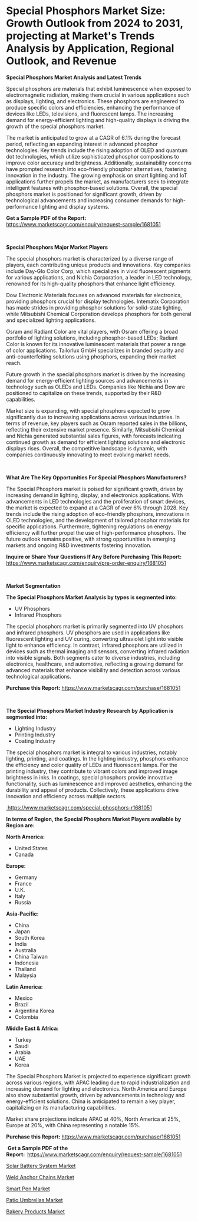 <p><h1>Special Phosphors Market Size: Growth Outlook from 2024 to 2031, projecting at Market's Trends Analysis by Application, Regional Outlook, and Revenue</h1></p><p><strong>Special Phosphors Market Analysis and Latest Trends</strong></p>
<p><p>Special phosphors are materials that exhibit luminescence when exposed to electromagnetic radiation, making them crucial in various applications such as displays, lighting, and electronics. These phosphors are engineered to produce specific colors and efficiencies, enhancing the performance of devices like LEDs, televisions, and fluorescent lamps. The increasing demand for energy-efficient lighting and high-quality displays is driving the growth of the special phosphors market.</p><p>The market is anticipated to grow at a CAGR of 6.1% during the forecast period, reflecting an expanding interest in advanced phosphor technologies. Key trends include the rising adoption of OLED and quantum dot technologies, which utilize sophisticated phosphor compositions to improve color accuracy and brightness. Additionally, sustainability concerns have prompted research into eco-friendly phosphor alternatives, fostering innovation in the industry. The growing emphasis on smart lighting and IoT applications further propels the market, as manufacturers seek to integrate intelligent features with phosphor-based solutions. Overall, the special phosphors market is positioned for significant growth, driven by technological advancements and increasing consumer demands for high-performance lighting and display systems.</p></p>
<p><strong>Get a Sample PDF of the Report:&nbsp;</strong> <a href="https://www.marketscagr.com/enquiry/request-sample/1681051?utm_campaign=1097&utm_medium=2&utm_source=Github&utm_content=ia&utm_term=16122024&utm_id=special-phosphors">https://www.marketscagr.com/enquiry/request-sample/1681051</a></p>
<p>&nbsp;</p>
<p><strong>Special Phosphors Major Market Players</strong></p>
<p><p>The special phosphors market is characterized by a diverse range of players, each contributing unique products and innovations. Key companies include Day-Glo Color Corp, which specializes in vivid fluorescent pigments for various applications, and Nichia Corporation, a leader in LED technology, renowned for its high-quality phosphors that enhance light efficiency. </p><p>Dow Electronic Materials focuses on advanced materials for electronics, providing phosphors crucial for display technologies. Intematix Corporation has made strides in providing phosphor solutions for solid-state lighting, while Mitsubishi Chemical Corporation develops phosphors for both general and specialized lighting applications. </p><p>Osram and Radiant Color are vital players, with Osram offering a broad portfolio of lighting solutions, including phosphor-based LEDs; Radiant Color is known for its innovative luminescent materials that power a range of color applications. Tailorlux GmbH specializes in branded security and anti-counterfeiting solutions using phosphors, expanding their market reach.</p><p>Future growth in the special phosphors market is driven by the increasing demand for energy-efficient lighting sources and advancements in technology such as OLEDs and LEDs. Companies like Nichia and Dow are positioned to capitalize on these trends, supported by their R&D capabilities.</p><p>Market size is expanding, with special phosphors expected to grow significantly due to increasing applications across various industries. In terms of revenue, key players such as Osram reported sales in the billions, reflecting their extensive market presence. Similarly, Mitsubishi Chemical and Nichia generated substantial sales figures, with forecasts indicating continued growth as demand for efficient lighting solutions and electronic displays rises. Overall, the competitive landscape is dynamic, with companies continuously innovating to meet evolving market needs.</p></p>
<p>&nbsp;</p>
<p><strong>What Are The Key Opportunities For Special Phosphors Manufacturers?</strong></p>
<p><p>The Special Phosphors market is poised for significant growth, driven by increasing demand in lighting, display, and electronics applications. With advancements in LED technologies and the proliferation of smart devices, the market is expected to expand at a CAGR of over 6% through 2028. Key trends include the rising adoption of eco-friendly phosphors, innovations in OLED technologies, and the development of tailored phosphor materials for specific applications. Furthermore, tightening regulations on energy efficiency will further propel the use of high-performance phosphors. The future outlook remains positive, with strong opportunities in emerging markets and ongoing R&D investments fostering innovation.</p></p>
<p><strong>Inquire or Share Your Questions If Any Before Purchasing This Report:</strong> <a href="https://www.marketscagr.com/enquiry/pre-order-enquiry/1681051?utm_campaign=1097&utm_medium=2&utm_source=Github&utm_content=ia&utm_term=16122024&utm_id=special-phosphors">https://www.marketscagr.com/enquiry/pre-order-enquiry/1681051</a></p>
<p>&nbsp;</p>
<p><strong>Market Segmentation</strong></p>
<p><strong>The Special Phosphors Market Analysis by types is segmented into:</strong></p>
<p><ul><li>UV Phosphors</li><li>Infrared Phosphors</li></ul></p>
<p><p>The special phosphors market is primarily segmented into UV phosphors and infrared phosphors. UV phosphors are used in applications like fluorescent lighting and UV curing, converting ultraviolet light into visible light to enhance efficiency. In contrast, infrared phosphors are utilized in devices such as thermal imaging and sensors, converting infrared radiation into visible signals. Both segments cater to diverse industries, including electronics, healthcare, and automotive, reflecting a growing demand for advanced materials that enhance visibility and detection across various technological applications.</p></p>
<p><strong>Purchase this Report:&nbsp;</strong><a href="https://www.marketscagr.com/purchase/1681051?utm_campaign=1097&utm_medium=2&utm_source=Github&utm_content=ia&utm_term=16122024&utm_id=special-phosphors">https://www.marketscagr.com/purchase/1681051</a></p>
<p>&nbsp;</p>
<p><strong>The Special Phosphors Market Industry Research by Application is segmented into:</strong></p>
<p><ul><li>Lighting Industry</li><li>Printing Industry</li><li>Coating Industry</li></ul></p>
<p><p>The special phosphors market is integral to various industries, notably lighting, printing, and coatings. In the lighting industry, phosphors enhance the efficiency and color quality of LEDs and fluorescent lamps. For the printing industry, they contribute to vibrant colors and improved image brightness in inks. In coatings, special phosphors provide innovative functionality, such as luminescence and improved aesthetics, enhancing the durability and appeal of products. Collectively, these applications drive innovation and efficiency across multiple sectors.</p></p>
<p><a href="https://www.marketscagr.com/special-phosphors-r1681051?utm_campaign=1097&utm_medium=2&utm_source=Github&utm_content=ia&utm_term=16122024&utm_id=special-phosphors">&nbsp;https://www.marketscagr.com/special-phosphors-r1681051</a></p>
<p><strong>In terms of Region, the Special Phosphors Market Players available by Region are:</strong></p>
<p>
    <p> <strong> North America: </strong>
        <ul>
            <li>United States</li>
            <li>Canada</li>
        </ul>
        </p> 
    <p> <strong> Europe: </strong>
        <ul>
            <li>Germany</li>
            <li>France</li>
            <li>U.K.</li>
            <li>Italy</li>
            <li>Russia</li>
        </ul>
        </p> 
    <p> <strong> Asia-Pacific: </strong>
        <ul>
            <li>China</li>
            <li>Japan</li>
            <li>South Korea</li>
            <li>India</li>
            <li>Australia</li>
            <li>China Taiwan</li>
            <li>Indonesia</li>
            <li>Thailand</li>
            <li>Malaysia</li>
        </ul>
        </p> 
    <p> <strong> Latin America: </strong>
        <ul>
            <li>Mexico</li>
            <li>Brazil</li>
            <li>Argentina Korea</li>
            <li>Colombia</li>
        </ul>
        </p> 
    <p> <strong> Middle East & Africa: </strong>
        <ul>
            <li>Turkey</li>
            <li>Saudi</li>
            <li>Arabia</li>
            <li>UAE</li>
            <li>Korea</li>
        </ul>
    </p>
    </p>
<p><p>The Special Phosphors Market is projected to experience significant growth across various regions, with APAC leading due to rapid industrialization and increasing demand for lighting and electronics. North America and Europe also show substantial growth, driven by advancements in technology and energy-efficient solutions. China is anticipated to remain a key player, capitalizing on its manufacturing capabilities. </p><p>Market share projections indicate APAC at 40%, North America at 25%, Europe at 20%, with China representing a notable 15%.</p></p>
<p><strong>Purchase this Report: </strong><a href="https://www.marketscagr.com/purchase/1681051?utm_campaign=1097&utm_medium=2&utm_source=Github&utm_content=ia&utm_term=16122024&utm_id=special-phosphors">https://www.marketscagr.com/purchase/1681051</a></p>
<p>&nbsp;<strong>Get a Sample PDF of the Report:&nbsp;&nbsp;</strong><a href="https://www.marketscagr.com/enquiry/request-sample/1681051?utm_campaign=1097&utm_medium=2&utm_source=Github&utm_content=ia&utm_term=16122024&utm_id=special-phosphors">https://www.marketscagr.com/enquiry/request-sample/1681051</a></p>
<p><strong></strong></p>
<p><p><a href="https://www.linkedin.com/pulse/solar-battery-system-market-shifts-strategic-analysis-nrtbf?utm_campaign=1097&utm_medium=2&utm_source=Github&utm_content=ia&utm_term=16122024&utm_id=special-phosphors">Solar Battery System Market</a></p><p><a href="https://github.com/castoriffic/Market-Research-Report-List-5/blob/main/weld-anchor-chains-market.md?utm_campaign=1097&utm_medium=2&utm_source=Github&utm_content=ia&utm_term=16122024&utm_id=special-phosphors">Weld Anchor Chains Market</a></p><p><a href="https://www.linkedin.com/pulse/key-drivers-smart-pen-market-expansion-2024-2031-79-cagr-firmazon-drc3c?utm_campaign=1097&utm_medium=2&utm_source=Github&utm_content=ia&utm_term=16122024&utm_id=special-phosphors">Smart Pen Market</a></p><p><a href="https://www.linkedin.com/pulse/navigating-patio-umbrellas-market-incorporating-trends-size-ux9ue?utm_campaign=1097&utm_medium=2&utm_source=Github&utm_content=ia&utm_term=16122024&utm_id=special-phosphors">Patio Umbrellas Market</a></p><p><a href="https://github.com/darenph8er/Market-Research-Report-List-1/blob/main/bakery-products-market.md?utm_campaign=1097&utm_medium=2&utm_source=Github&utm_content=ia&utm_term=16122024&utm_id=special-phosphors">Bakery Products Market</a></p></p>